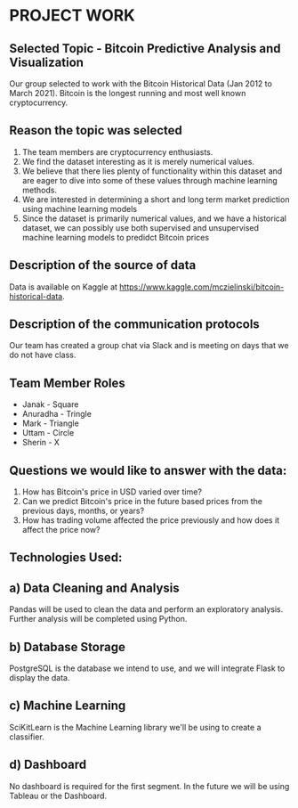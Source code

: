 
# PROJECT WORK

## Selected Topic - Bitcoin Predictive Analysis and Visualization
Our group selected to work with the Bitcoin Historical Data (Jan 2012 to March 2021). Bitcoin is the longest running and most well known cryptocurrency.

## Reason the topic was selected
1) The team members are cryptocurrency enthusiasts.
2) We find the dataset interesting as it is merely numerical values.
3) We believe that there lies plenty of functionality within this dataset and are eager to dive into some of these values through machine learning methods.
4) We are interested in determining a short and long term market prediction using machine learning models
5) Since the dataset is primarily numerical values, and we have a historical dataset, we can possibly use both supervised and unsupervised machine learning models to predidct Bitcoin prices

## Description of the source of data
Data is available on Kaggle at https://www.kaggle.com/mczielinski/bitcoin-historical-data.

##  Description of the communication protocols 
Our team has created a group chat via Slack and is meeting on days that we do not have class.

## Team Member Roles
- Janak -  Square
- Anuradha - Tringle
- Mark - Triangle
- Uttam - Circle
- Sherin - X

## Questions we would like to answer with the data:

1)  How has Bitcoin's price in USD varied over time?
2)  Can we predict Bitcoin's price in the future based prices from the previous days, months, or years?
3)  How has trading volume affected the price previously and how does it affect the price now?

## Technologies Used: 

## a) Data Cleaning and Analysis
Pandas will be used to clean the data and perform an exploratory analysis. Further analysis will be completed using Python.

## b) Database Storage
PostgreSQL is the database we intend to use, and we will integrate Flask to display the data.

## c) Machine Learning
SciKitLearn is the Machine Learning library we'll be using to create a classifier. 

## d) Dashboard
No dashboard is required for the first segment.  In the future we will be using Tableau or the Dashboard.
